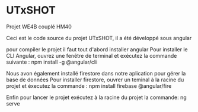 # UTxSHOT
 Projet WE4B couplé HM40

 Ceci est le code source du projet UTxSHOT, il a été développé sous angular

 pour compiler le projet il faut tout d'abord installer angular
 Pour installer le CLI Angular, ouvrez une fenêtre de terminal et exécutez la commande suivante :
 npm install -g @angular/cli

 Nous avon également installé firestore dans notre aplication pour gérer la base de données
 Pour installer firestore, ouvrer un teminal à la racine du projet et éxecutez la commande :
 npm install firebase @angular/fire

 Enfin pour lancer le projet exécutez à la racine du projet la commande:
 ng serve
